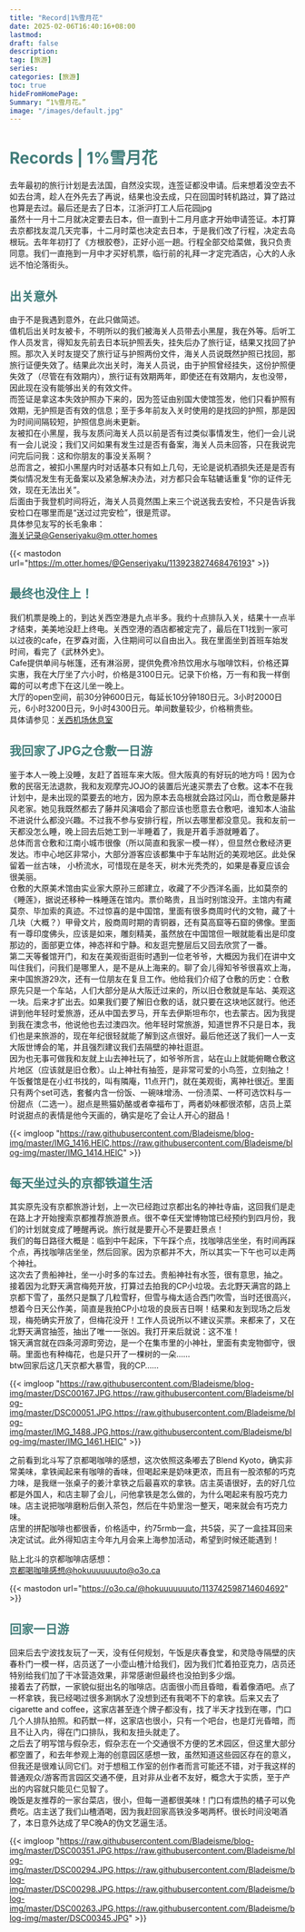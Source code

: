```yaml
---
title: "Record|1%雪月花"
date: 2025-02-06T16:40:16+08:00
lastmod:
draft: false
description: 
tag: [旅游]
series:
categories: [旅游]
toc: true
hideFromHomePage:
Summary: “1%雪月花。”
image: "/images/default.jpg"
---
```


# <font color=#417D7A>Records | 1%雪月花</font>

去年最初的旅行计划是去法国，自然没实现，连签证都没申请。后来想着没空去不如去台湾，趁人在外先去了再说，结果也没去成，只在回国时转机路过，算了路过也算是去过。最后还是去了日本，江浙沪打工人后花园jpg  
虽然十一月十二月就决定要去日本，但一直到十二月月底才开始申请签证。本打算去京都找友混几天完事，十二月时菜也决定去日本，于是我们改了行程，决定去岛根玩。去年年初打了《方根胶卷》，正好小巡一趟。行程全部交给菜做，我只负责同意。我们一直拖到一月中才买好机票，临行前的礼拜一才定完酒店，心大的人永远不怕沦落街头。  

## <font color=#417D7A>出关意外</font>
由于不是我遇到意外，在此只做简述。  
值机后出关时友被卡，不明所以的我们被海关人员带去小黑屋，我在外等。后听工作人员发言，得知友先前去日本玩护照丢失，挂失后办了旅行证，结果又找回了护照。那次入关时友提交了旅行证与护照两份文件，海关人员说既然护照已找回，那旅行证便失效了。结果此次出关时，海关人员说，由于护照曾经挂失，这份护照便失效了（尽管在有效期内），旅行证有效期两年，即使还在有效期内，友也没带，因此现在没有能够出关的有效文件。  
而签证是拿这本失效护照办下来的，因为签证由别国大使馆签发，他们只看护照有效期，无护照是否有效的信息；至于多年前友入关时使用的是找回的护照，那是因为时间间隔较短，护照信息尚未更新。  
友被扣在小黑屋，我与友质问海关人员以前是否有过类似事情发生，他们一会儿说有一会儿说没；我们又问如果有发生过是否有备案，海关人员未回答，只在我说完问完后问我：这和你朋友的事没关系啊？  
总而言之，被扣小黑屋内时对话基本只有如上几句，无论是说机酒损失还是是否有类似情况发生有无备案以及紧急解决办法，对方都只会车轱辘话重复“你的证件无效，现在无法出关”。  
后面由于我登机时间将近，海关人员竟然围上来三个说送我去安检，不只是告诉我安检口在哪里而是“送过过完安检”，很是荒谬。  
具体参见友写的长毛象串：  
[海关记录@Genseriyaku@m.otter.homes](https://m.otter.homes/@Genseriyaku/113923827468476193)

{{< mastodon url="https://m.otter.homes/@Genseriyaku/113923827468476193" >}}



## <font color=#417D7A>最终也没住上！</font>
我们机票是晚上的，到达关西空港是九点半多。我约十点排队入关，结果十一点半才结束，美美地没赶上终电。关西空港的酒店都被定完了，最后在T1找到一家可以过夜的cafe，在罗森对面，入住期间可以自由出入。我在里面坐到首班车始发时间，看完了《武林外史》。  
Cafe提供单间与帐篷，还有淋浴房，提供免费冷热饮用水与咖啡饮料，价格还算实惠，我在大厅坐了六小时，价格是3100日元。记录下价格，万一有和我一样倒霉的可以考虑下在这儿坐一晚上。  
大厅的open空间，前30分钟600日元，每延长10分钟180日元。3小时2000日元，6小时3200日元，9小时4300日元。单间数量较少，价格稍贵些。  
具体请参见：[关西机场休息室](https://www.kansai-airport.or.jp/cn/service/business/11.html)

## <font color=#417D7A>我回家了JPG之仓敷一日游</font>
鉴于本人一晚上没睡，友赶了首班车来大阪。但大阪真的有好玩的地方吗！因为仓敷的民宿无法退款，我和友观摩完JOJO的装置后光速买票去了仓敷。这本不在我计划中，是未出现的菜要去的地方，因为原本去岛根就会路过冈山，而仓敷是藤井风老家。她见我既然都去了藤井风演唱会了那应该也愿意去仓敷吧，谁知本人油盐不进说什么都没兴趣。不过我不参与安排行程，所以去哪里都没意见。我和友前一天都没怎么睡，晚上回去后她工到一半睡着了，我是开着手游就睡着了。   
总体而言仓敷和江南小城市很像（所以简直和我家一模一样），但显然仓敷经济更发达。市中心地区非常小，大部分游客应该都集中于车站附近的美观地区。此处保留着一丝古味， 小桥流水，可惜现在是冬天，树木光秃秃的，如果是春夏应该会很美丽。  
仓敷的大原美术馆由实业家大原孙三郎建立，收藏了不少西洋名画，比如莫奈的《睡莲》，据说还移种一株睡莲在馆内。票价略贵，且当时别馆没开。主馆内有藏莫奈、毕加索的真迹。不过惊喜的是中国馆，里面有很多商周时代的文物，藏了十几块（大概？）甲骨文片，殷商周时期的青铜器，还有莫高窟等石窟的佛像。里面有一尊印度佛头，应该是如来，雕刻精美，虽然放在中国馆但一眼就能看出是印度那边的，面部更立体，神态祥和宁静。和友逛完整层后又回去欣赏了一番。   
第二天等餐馆开门，和友在美观街逛街时遇到一位老爷爷，大概因为我们在讲中文叫住我们，问我们是哪里人，是不是从上海来的。聊了会儿得知爷爷很喜欢上海，来中国旅游29次，还有一位朋友在复旦工作。他给我们介绍了仓敷的历史：仓敷原先只是一个车站，人们大部分是从大阪迁过来的，所以旧仓敷就是车站、美观这一块。后来才扩出去。如果我们要了解旧仓敷的话，就只要在这块地区就行。他还讲到他年轻时爱旅游，还从中国去罗马，开车去伊斯坦布尔，也去蒙古。因为我提到我在澳念书，他说他也去过澳四次。他年轻时常旅游，知道世界不只是日本，我们也是来旅游的，现在年纪很轻就能了解到这点很好。最后他还送了我们一人一支大阪世博会的笔，并且强烈建议我们去隔壁的神社逛逛。  
因为也无事可做我和友就上山去神社玩了，如爷爷所言，站在山上就能俯瞰仓敷这片地区（应该就是旧仓敷）。山上神社有抽签，是非常可爱的小鸟签，立刻抽之！  
午饭餐馆是在小红书找的，叫有隣庵，11点开门，就在美观街，离神社很近。里面只有两个set可选，套餐内含一份饭、一碗味增汤、一份渍菜、一杯可选饮料与一份甜点（二选一）。甜点是熊猫奶酪或者幸福布丁，两者奶味都很浓郁，店员上菜时说甜点的表情是他今天画的，确实是吃了会让人开心的甜品！  


{{< imgloop "https://raw.githubusercontent.com/Bladeisme/blog-img/master/IMG_1416.HEIC,https://raw.githubusercontent.com/Bladeisme/blog-img/master/IMG_1414.HEIC" >}}  


## <font color=#417D7A>每天坐过头的京都铁道生活</font>
其实原先没有京都旅游计划，上一次已经跑过京都出名的神社寺庙，这回我们是走在路上才开始搜索京都推荐旅游景点。很不幸任天堂博物馆已经预约到四月份，我们的计划就变成了睡醒再说。旅行就是要开心不是要赶景点！  
我们的每日路径大概是：临到中午起床，下午踩个点，找咖啡店坐坐，有时间再踩个点，再找咖啡店坐坐，然后回家。因为京都并不大，所以其实一下午也可以走两个神社。  
这次去了贵船神社，坐一小时多的车过去。贵船神社有水签，很有意思，抽之。  
接着因为北野天满宫梅苑开放，打算过去拍我的CP小垃圾。去北野天满宫的路上京都下雪了，虽然只是飘了几粒雪籽，但雪与梅太适合西门吹雪，当时还很高兴，想着今日天公作美，简直是我拍CP小垃圾的良辰吉日啊！结果和友到现场之后发现，梅苑确实开放了，但梅花没开！工作人员说所以不建议买票。来都来了，又在北野天满宫抽签，抽出了唯一一张凶。我打开来后就说：这不准！  
锦天满宫就在四条河源町旁边，是一个在集市里的小神社，里面有卖宠物御守，很萌。里面也有种梅花，也是只开了一棵树的一朵……  
btw回家后这几天京都大暴雪，我的CP……  

{{< imgloop "https://raw.githubusercontent.com/Bladeisme/blog-img/master/DSC00167.JPG,https://raw.githubusercontent.com/Bladeisme/blog-img/master/DSC00051.JPG,https://raw.githubusercontent.com/Bladeisme/blog-img/master/IMG_1488.JPG,https://raw.githubusercontent.com/Bladeisme/blog-img/master/IMG_1461.HEIC" >}}  

之前看到北斗写了京都喝咖啡的感想，这次依照这条嘟去了Blend Kyoto，确实非常美味，拿铁闻起来有咖啡的香味，但喝起来是奶味更浓，而且有一股浓郁的巧克力味，是我继一张桌子的姜汁拿铁之后最喜欢的拿铁。店主英语很好，去的好几位都是外国人，和店主聊了会儿，问他拿铁是怎么做的，为什么喝起来有股巧克力味。店主说把咖啡磨粉后倒入茶包，然后在牛奶里泡一整天，喝来就会有巧克力味。  
店里的拼配咖啡也都很香，价格适中，约75rmb一盒，共5袋，买了一盒挂耳回来决定试试。此外得知店主今年九月会来上海参加活动，希望到时候还能遇到！  

贴上北斗的京都咖啡店感想：  
[京都喝咖啡感想@hokuuuuuuuto@o3o.ca](https://o3o.ca/@hokuuuuuuuto/113742598714604692)

{{< mastodon url="https://o3o.ca/@hokuuuuuuuto/113742598714604692" >}}


## <font color=#417D7A>回家一日游</font>

回来后去宁波找友玩了一天，没有任何规划，午饭是庆春食堂，和灵隐寺隔壁的庆春朴门一模一样，店员送了一小壶山楂汁给我们，因为我们忙着拍亚克力，店员还特别给我们加了干冰营造效果，非常感谢但最终也没拍到多少烟。  
接着去了药獣，一家貌似挺出名的咖啡店。店面很小而且昏暗，看着像酒吧。点了一杯拿铁，我已经喝过很多涮锅水了没想到还有我喝不下的拿铁。后来又去了cigarette and coffee，这家店甚至连个牌子都没有，找了半天才找到在哪，门口几个人排队拍照。和药獣一样，这家店也很小，只有一个吧台，也是灯光昏暗，而且不让入内，得在门口排队，我和友扭头就走了。  
之后去了明写馆与假杂志，假杂志在一个交通很不方便的艺术园区，但这里大部分都空置了，和去年参观上海的创意园区感想一致，虽然知道这些园区存在的意义，但我还是很难认同它们。对于想租工作室的创作者而言可能还不错，对于我这样的普通观众/游客而言园区交通不便，且对非从业者不友好，概念大于实质，至于产出的内容就只能见仁见智了。  
晚饭是友推荐的一家台菜店，很小，但每一道都很美味！门口有煨热的橘子可以免费吃。店主送了我们山楂酒喝，因为我赶回家高铁没多喝两杯。很长时间没喝酒了，本日意外达成了早C晚A的伪文艺逼生活。  

{{< imgloop "https://raw.githubusercontent.com/Bladeisme/blog-img/master/DSC00351.JPG,https://raw.githubusercontent.com/Bladeisme/blog-img/master/DSC00294.JPG,https://raw.githubusercontent.com/Bladeisme/blog-img/master/DSC00298.JPG,https://raw.githubusercontent.com/Bladeisme/blog-img/master/DSC00263.JPG,https://raw.githubusercontent.com/Bladeisme/blog-img/master/DSC00345.JPG" >}}  